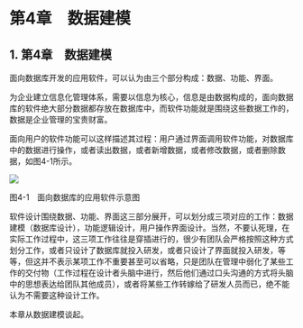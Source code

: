 # 第4章　数据建模

## 1. 第4章　数据建模 <a id="&#x7B2C;4&#x7AE0;&#x3000;&#x6570;&#x636E;&#x5EFA;&#x6A21;"></a>

面向数据库开发的应用软件，可以认为由三个部分构成：数据、功能、界面。

为企业建立信息化管理体系，需要以信息为核心，信息是由数据构成的，面向数据库的软件绝大部分数据都存放在数据库中，而软件功能就是围绕这些数据工作的，数据是企业管理的宝贵财富。

面向用户的软件功能可以这样描述其过程：用户通过界面调用软件功能，对数据库中的数据进行操作，或者读出数据，或者新增数据，或者修改数据，或者删除数据，如图4-1所示。

![](http://b.7dtime.com/B01N1216C4/images/00012.jpeg)

图4-1　面向数据库的应用软件示意图

软件设计围绕数据、功能、界面这三部分展开，可以划分成三项对应的工作：数据建模（数据库设计），功能逻辑设计，用户操作界面设计。当然，不要认死理，在实际工作过程中，这三项工作往往是穿插进行的，很少有团队会严格按照这种方式划分工作，或者只设计了数据库就投入研发，或者只设计了界面就投入研发，等等，但这并不表示某项工作不重要甚至可以省略，只是团队在管理中弱化了某些工作的交付物（工作过程在设计者头脑中进行，然后他们通过口头沟通的方式将头脑中的思想表达给团队其他成员），或者将某些工作转嫁给了研发人员而已，绝不能认为不需要这种设计工作。

本章从数据建模谈起。

